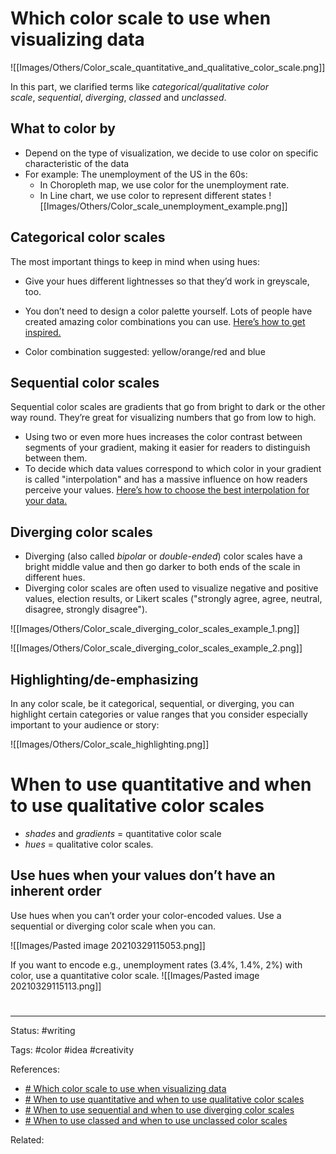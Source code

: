 # Which color scale to use when visualizing data

![[Images/Others/Color_scale_quantitative_and_qualitative_color_scale.png]]

In this part, we clarified terms like _categorical/qualitative color scale_, _sequential_, _diverging_, _classed_ and _unclassed_.

## What to color by

- Depend on the type of visualization, we decide to use color on specific characteristic of the data
- For example: The unemployment of the US in the 60s:
	-  In Choropleth map, we use color for the unemployment rate.
	-  In Line chart, we use color to represent different states
![[Images/Others/Color_scale_unemployment_example.png]]

## Categorical color scales

The most important things to keep in mind when using hues:

-   Give your hues different lightnesses so that they’d work in greyscale, too.
-   You don’t need to design a color palette yourself. Lots of people have created amazing color combinations you can use. [Here’s how to get inspired.](https://blog.datawrapper.de/colorguide/#3)

- Color combination suggested: yellow/orange/red and blue


## Sequential color scales

Sequential color scales are gradients that go from bright to dark or the other way round. They’re great for visualizing numbers that go from low to high.
- Using two or even more hues increases the color contrast between segments of your gradient, making it easier for readers to distinguish between them.
- To decide which data values correspond to which color in your gradient is called "interpolation" and has a massive influence on how readers perceive your values. [Here’s how to choose the best interpolation for your data.](https://academy.datawrapper.de/article/117-color-palette-for-your-map)

## Diverging color scales

- Diverging (also called _bipolar_ or _double-ended_) color scales have a bright middle value and then go darker to both ends of the scale in different hues.
- Diverging color scales are often used to visualize negative and positive values, election results, or Likert scales ("strongly agree, agree, neutral, disagree, strongly disagree").

![[Images/Others/Color_scale_diverging_color_scales_example_1.png]]

![[Images/Others/Color_scale_diverging_color_scales_example_2.png]]


## Highlighting/de-emphasizing

In any color scale, be it categorical, sequential, or diverging, you can highlight certain categories or value ranges that you consider especially important to your audience or story:

![[Images/Others/Color_scale_highlighting.png]]


# When to use quantitative and when to use qualitative color scales

- _shades_ and _gradients_ = quantitative color scale
- _hues_ = qualitative color scales.

## Use hues when your values don’t have an inherent order


Use hues when you can’t order your color-encoded values. Use a sequential or diverging color scale when you can.

![[Images/Pasted image 20210329115053.png]]

If you want to encode e.g., unemployment rates (3.4%, 1.4%, 2%) with color, use a quantitative color scale.
![[Images/Pasted image 20210329115113.png]]




















# 

---
Status: #writing

Tags: #color #idea #creativity

References:
- [# Which color scale to use when visualizing data](https://blog.datawrapper.de/which-color-scale-to-use-in-data-vis/)
- [# When to use quantitative and when to use qualitative color scales](https://blog.datawrapper.de/quantitative-vs-qualitative-color-scales/)
- [# When to use sequential and when to use diverging color scales](https://blog.datawrapper.de/diverging-vs-sequential-color-scales/)
- [# When to use classed and when to use unclassed color scales](https://blog.datawrapper.de/classed-vs-unclassed-color-scales/)

Related:
